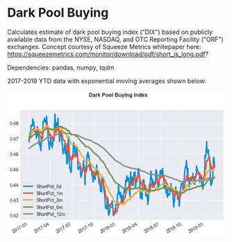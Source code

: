# Dark Pool Buying
Calculates estimate of dark pool buying index ("DIX") based on publicly available data from the NYSE, NASDAQ, and OTC Reporting Facility ("ORF") exchanges. Concept courtesy of Squeeze Metrics whitepaper here: https://squeezemetrics.com/monitor/download/pdf/short_is_long.pdf?

Dependencies: pandas, numpy, tqdm

2017-2019 YTD data with exponential moving averages shown below:

![Dark Pool Buying Index](dpi.png)
